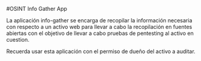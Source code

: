 #OSINT Info Gather App

La aplicación info-gather se encarga de recopilar la información necesaria con respecto a un activo web para llevar a cabo la recopilación en fuentes abiertas con el objetivo de llevar a cabo pruebas de pentesting al activo en cuestion.

Recuerda usar esta aplicación con el permiso de dueño del activo a auditar.
